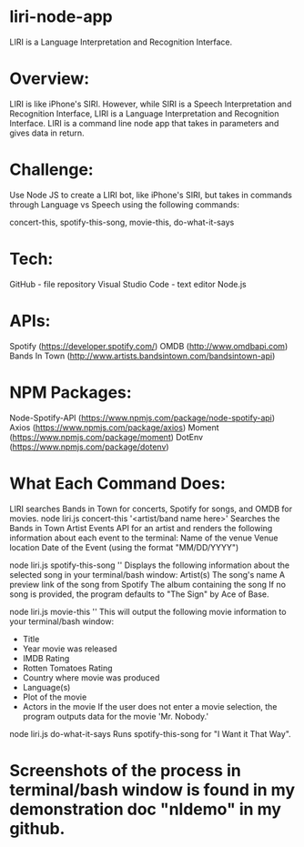 # liri-node-app

LIRI is a Language Interpretation and Recognition Interface.

# Overview:
LIRI is like iPhone's SIRI. However, while SIRI is a Speech Interpretation and Recognition Interface, LIRI is a Language Interpretation and Recognition Interface. LIRI is a command line node app that takes in parameters and gives data in return.

# Challenge: 
Use Node JS to create a LIRI bot, like iPhone's SIRI, but takes in commands through Language vs Speech using the following commands:

concert-this,   spotify-this-song,   movie-this,   do-what-it-says

# Tech: 
GitHub - file repository
Visual Studio Code - text editor
Node.js

# APIs: 
Spotify (https://developer.spotify.com/)
OMDB (http://www.omdbapi.com)
Bands In Town (http://www.artists.bandsintown.com/bandsintown-api)

# NPM Packages:
Node-Spotify-API (https://www.npmjs.com/package/node-spotify-api)
Axios (https://www.npmjs.com/package/axios)
Moment (https://www.npmjs.com/package/moment)
DotEnv (https://www.npmjs.com/package/dotenv)

# What Each Command Does:
LIRI searches Bands in Town for concerts, Spotify for songs, and OMDB for movies.
node liri.js concert-this '<artist/band name here>'
Searches the Bands in Town Artist Events API for an artist and renders the following information about each event to the terminal:
Name of the venue
Venue location
Date of the Event (using the format "MM/DD/YYYY")

node liri.js spotify-this-song '<song name here>'
Displays the following information about the selected song in your terminal/bash window:
Artist(s)
The song's name
A preview link of the song from Spotify
The album containing the song
If no song is provided, the program defaults to "The Sign" by Ace of Base.

node liri.js movie-this '<movie name here>'
This will output the following movie information to your terminal/bash window:
* Title
* Year movie was released
* IMDB Rating
* Rotten Tomatoes Rating
* Country where movie was produced
* Language(s)
* Plot of the movie
* Actors in the movie
If the user does not enter a movie selection, the program outputs data for the movie 'Mr. Nobody.'

node liri.js do-what-it-says
Runs spotify-this-song for "I Want it That Way".


# Screenshots of the process in terminal/bash window is found in my demonstration doc "nldemo" in my github. 
